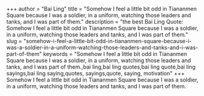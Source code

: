 +++
author = "Bai Ling"
title = "Somehow I feel a little bit odd in Tiananmen Square because I was a soldier, in a uniform, watching those leaders and tanks, and I was part of them."
description = "the best Bai Ling Quote: Somehow I feel a little bit odd in Tiananmen Square because I was a soldier, in a uniform, watching those leaders and tanks, and I was part of them."
slug = "somehow-i-feel-a-little-bit-odd-in-tiananmen-square-because-i-was-a-soldier-in-a-uniform-watching-those-leaders-and-tanks-and-i-was-part-of-them"
keywords = "Somehow I feel a little bit odd in Tiananmen Square because I was a soldier, in a uniform, watching those leaders and tanks, and I was part of them.,bai ling,bai ling quotes,bai ling quote,bai ling sayings,bai ling saying,quotes, sayings,quote, saying, motivation"
+++
Somehow I feel a little bit odd in Tiananmen Square because I was a soldier, in a uniform, watching those leaders and tanks, and I was part of them.
